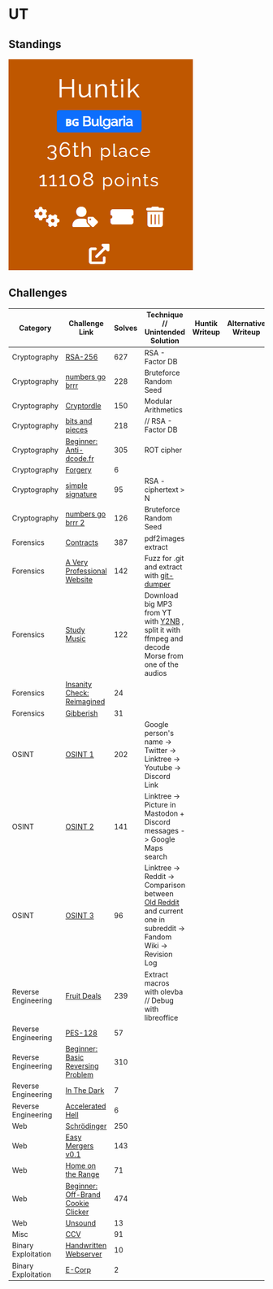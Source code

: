 # UT

## Standings

![Description](./Team%20Standings.png)

## Challenges

| Category    | Challenge Link   | Solves | Technique // Unintended Solution    | Huntik Writeup   | Alternative Writeup   |
| ----------- | ---------------  | ------ | ------------ | ---------------- | ---------------------- |
| Cryptography   | [RSA-256](challenges/Cryptography/rsa-256/)    |    627     |   RSA - Factor DB   |           |
| Cryptography   | [numbers go brrr](challenges/Cryptography/numbers-go-brrr/)   |   228      |   Bruteforce Random Seed   |  |
| Cryptography   | [Cryptordle](challenges/Cryptography/cryptordle/)    |    150     |    Modular Arithmetics        |  |
| Cryptography   | [bits and pieces](challenges/Cryptography/bits-and-pieces/)    |   218      |     // RSA - Factor DB |  |
| Cryptography   | [Beginner: Anti-dcode.fr](challenges/Cryptography/beginner-anti-dcodefr/)  | 305        |    ROT cipher        |  |
| Cryptography   | [Forgery](challenges/Cryptography/forgery/)    |    6     |            |  |
| Cryptography   | [simple signature](challenges/Cryptography/simple-signature/)    |   95      |  RSA - ciphertext > N       |  |
| Cryptography   | [numbers go brrr 2](challenges/Cryptography/numbers-go-brrr-2/)    |  126       |  Bruteforce Random Seed  |  |
| Forensics   | [Contracts](challenges/Forensics/contracts/)    |    387     |   pdf2images extract         |           |
| Forensics   | [A Very Professional Website](challenges/Forensics/a-very-professional-website/)    |  142       |   Fuzz for .git and extract with [git-dumper](https://github.com/arthaud/git-dumper) |           |
| Forensics   | [Study Music](challenges/Forensics/study-music/)    |   122      |  Download big MP3 from YT with [Y2NB](https://y2nb.com/en/) , split it with ffmpeg and decode Morse from one of the audios |           |
| Forensics   | [Insanity Check: Reimagined](challenges/Forensics/insanity-check-reimagined/)    |   24      |            |           |
| Forensics   | [Gibberish](challenges/Forensics/gibberish/)    |    31     |            |           |
| OSINT       | [OSINT 1](challenges/Forensics/osint-1/)    |   202      |   Google person's name -> Twitter -> Linktree -> Youtube -> Discord Link     |           |
| OSINT       | [OSINT 2](challenges/Forensics/osint-2/)    |  141       |   Linktree -> Picture in Mastodon + Discord messages -> Google Maps search   |           |
| OSINT       | [OSINT 3](challenges/Forensics/osint-3/)    |    96      |   Linktree -> Reddit -> Comparison between [Old Reddit](https://old.reddit.com/) and current one in subreddit -> Fandom Wiki -> Revision Log     |           |
| Reverse Engineering  | [Fruit Deals](challenges/Reverse%20Engineering/fruit-deals/)    |  239       |  Extract macros with olevba // Debug with libreoffice |           |
| Reverse Engineering  | [PES-128](challenges/Reverse%20Engineering/pes-128/)    |   57      |            |           |
| Reverse Engineering  | [Beginner: Basic Reversing Problem](challenges/Reverse%20Engineering/beginner-basic-reversing-problem/)    |   310      |            |           |
| Reverse Engineering  | [In The Dark](challenges/Reverse%20Engineering/in-the-dark/)    |   7      |            |           |
| Reverse Engineering  | [Accelerated Hell](challenges/Reverse%20Engineering/accelerated-hell/)    | 6        |            |           |
| Web       | [Schrödinger](challenges/Web/schrdinger/)    |   250      |            |           |
| Web       | [Easy Mergers v0.1](challenges/Web/easy-mergers-v01/)    |   143      |            |           |
| Web       | [Home on the Range](challenges/Web/home-on-the-range/)    |   71      |            |           |
| Web       | [Beginner: Off-Brand Cookie Clicker](challenges/Web/beginner-off-brand-cookie-clicker/)    |   474      |            |           |
| Web       | [Unsound](challenges/Web/unsound/)    |   13      |            |           |
| Misc      | [CCV](challenges/Misc/ccv/)   |    91     |            |           |
| Binary Exploitation      | [Handwritten Webserver](challenges/Binary%20Exploitation/handwritten-webserver/)   |    10     |            |           |
| Binary Exploitation      | [E-Corp](challenges/Binary%20Exploitation/e-corp/)   |   2      |            |           |
